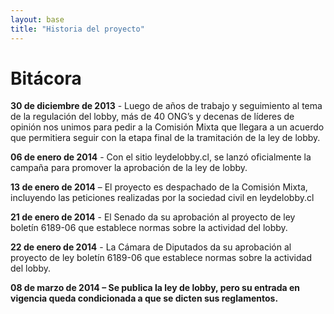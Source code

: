 ```yaml
---
layout: base
title: "Historia del proyecto"
---
```


# Bitácora

**30 de diciembre de 2013** - Luego de años de trabajo y seguimiento al tema de la regulación del lobby, más de 40 ONG’s y decenas de líderes de opinión nos unimos para pedir a la Comisión Mixta que llegara a un acuerdo que permitiera seguir con la etapa final de la tramitación de la ley de lobby.

**06 de enero de 2014** -  Con el sitio leydelobby.cl, se lanzó oficialmente la campaña para promover la aprobación de la ley de lobby.

**13 de enero de 2014** – El proyecto es despachado de la Comisión Mixta, incluyendo las peticiones realizadas por la sociedad civil en leydelobby.cl

**21 de enero de 2014** - El Senado da su aprobación al proyecto de ley boletín 6189-06 que establece normas sobre la actividad del lobby.

**22 de enero de 2014** - La Cámara de Diputados da su aprobación al proyecto de ley boletín 6189-06 que establece normas sobre la actividad del lobby.

**08 de marzo de 2014 – Se publica la ley de lobby, pero su entrada en vigencia queda condicionada a que se dicten sus reglamentos.**



